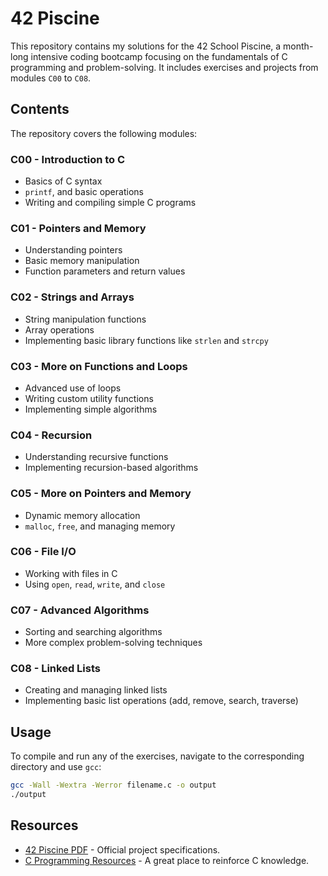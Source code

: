 # 42 Piscine

This repository contains my solutions for the 42 School Piscine, a month-long intensive coding bootcamp focusing on the fundamentals of C programming and problem-solving. It includes exercises and projects from modules `C00` to `C08`.

## Contents
The repository covers the following modules:

### C00 - Introduction to C
- Basics of C syntax
- `printf`, and basic operations
- Writing and compiling simple C programs

### C01 - Pointers and Memory
- Understanding pointers
- Basic memory manipulation
- Function parameters and return values

### C02 - Strings and Arrays
- String manipulation functions
- Array operations
- Implementing basic library functions like `strlen` and `strcpy`

### C03 - More on Functions and Loops
- Advanced use of loops
- Writing custom utility functions
- Implementing simple algorithms

### C04 - Recursion
- Understanding recursive functions
- Implementing recursion-based algorithms

### C05 - More on Pointers and Memory
- Dynamic memory allocation
- `malloc`, `free`, and managing memory

### C06 - File I/O
- Working with files in C
- Using `open`, `read`, `write`, and `close`

### C07 - Advanced Algorithms
- Sorting and searching algorithms
- More complex problem-solving techniques

### C08 - Linked Lists
- Creating and managing linked lists
- Implementing basic list operations (add, remove, search, traverse)

## Usage
To compile and run any of the exercises, navigate to the corresponding directory and use `gcc`:
```sh
gcc -Wall -Wextra -Werror filename.c -o output
./output
```

## Resources
- [42 Piscine PDF](https://cdn.intra.42.fr/pdf/pdf/28537/en.subject.pdf) - Official project specifications.
- [C Programming Resources](https://www.learn-c.org/) - A great place to reinforce C knowledge.

